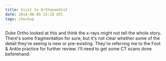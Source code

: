 ```yaml
---
title: Visit to Orthopaedist
date: 2014-06-05 15:18 UTC
tags: checkup
---
```


Duke Ortho looked at this and think the x-rays might not tell the whole story. There's some fragmentation for sure, but it's not clear whether some of the detail they're seeing is new or pre-existing. They're referring me to the Foot & Ankle practice for further review. I'll need to get some CT scans done beforehand.
